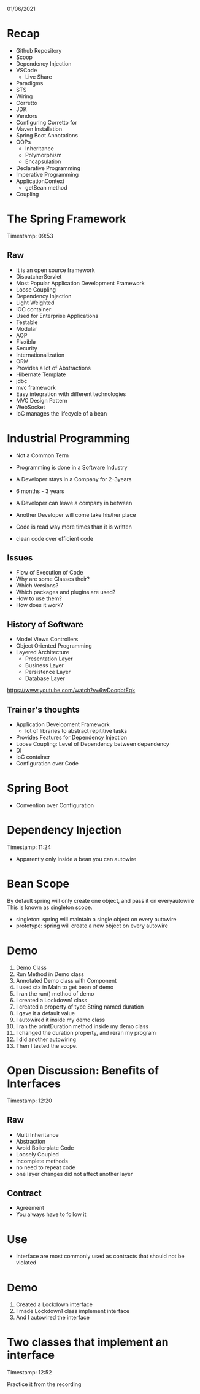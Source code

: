 01/06/2021

# Recap

- Github Repository
- Scoop
- Dependency Injection
- VSCode
    - Live Share
- Paradigms
- STS
- Wiring 
- Corretto
- JDK
- Vendors
- Configuring Corretto for
- Maven Installation
- Spring Boot Annotations
- OOPs
    - Inheritance
    - Polymorphism
    - Encapsulation
- Declarative Programming
- Imperative Programming
- ApplicationContext
    - getBean method
- Coupling

# The Spring Framework

Timestamp: 09:53

## Raw

- It is an open source framework
- DispatcherServlet 
- Most Popular Application Development Framework
- Loose Coupling
- Dependency Injection
- Light Weighted
- IOC container
- Used for Enterprise Applications
- Testable
- Modular
- AOP
- Flexible
- Security
- Internationalization
- ORM
- Provides a lot of Abstractions
- Hibernate Template
- jdbc
- mvc framework
- Easy integration with different technologies
- MVC Design Pattern
- WebSocket
- IoC manages the lifecycle of a bean

# Industrial Programming

- Not a Common Term
- Programming is done in a Software Industry
- A Developer stays in a Company for 2-3years
- 6 months - 3 years
- A Developer can leave a company in between
- Another Developer will come take his/her place

- Code is read way more times than it is written
- clean code over efficient code

## Issues

- Flow of Execution of Code
- Why are some Classes their?
- Which Versions?
- Which packages and plugins are used?
- How to use them?
- How does it work?

## History of Software

- Model Views Controllers
- Object Oriented Programming
- Layered Architecture
    - Presentation Layer
    - Business Layer
    - Persistence Layer
    - Database Layer

https://www.youtube.com/watch?v=6wDoopbtEqk

## Trainer's thoughts

- Application Development Framework
    - lot of libraries to abstract repititive tasks
- Provides Features for Dependency Injection
- Loose Coupling: Level of Dependency between dependency
- DI
- IoC container
- Configuration over Code


# Spring Boot

- Convention over Configuration

# Dependency Injection

Timestamp: 11:24

- Apparently only inside a bean you can autowire

# Bean Scope

By default spring will only create one object, and pass it on everyautowire
This is known as singleton scope.

- singleton: spring will maintain a single object on every autowire
- prototype: spring will create a new object on every autowire


# Demo

1. Demo Class
2. Run Method in Demo class
3. Annotated Demo class with Component
4. I used ctx in Main to get bean of demo
5. I ran the run() method of demo
6. I created a Lockdown1 class
7. I created a property of type String named duration
8. I gave it a default value
9. I autowired it inside my demo class
10. I ran the printDuration method inside my demo class
11. I changed the duration property, and reran my program
12. I did another autowiring
13. Then I tested the scope.

# Open Discussion: Benefits of Interfaces

Timestamp: 12:20

## Raw

- Multi Inheritance
- Abstraction
- Avoid Boilerplate Code
- Loosely Coupled
- Incomplete methods
- no need to repeat code
- one layer changes did not affect another layer

## Contract

- Agreement
- You always have to follow it


# Use

- Interface are most commonly used as contracts that should not be violated


# Demo

1. Created a Lockdown interface
2. I made Lockdown1 class implement interface
3. And I autowired the interface


# Two classes that implement an interface

Timestamp: 12:52

Practice it from the recording